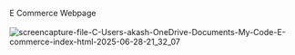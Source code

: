 E Commerce Webpage <br/><br/> 
![screencapture-file-C-Users-akash-OneDrive-Documents-My-Code-E-commerce-index-html-2025-06-28-21_32_07](https://github.com/user-attachments/assets/0e9430ae-28ca-4ca1-b082-57e5cc4adc25)
